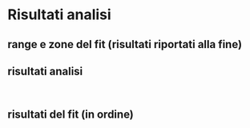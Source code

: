 # Risultati analisi

## range e zone del fit (risultati riportati alla fine)

## risultati analisi

```


```

## risultati del fit (in ordine)